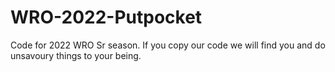 # WRO-2022-Putpocket
Code for 2022 WRO Sr season. If you copy our code we will find you and do unsavoury things to your being. 
